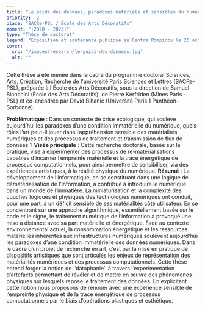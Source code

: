 ```yaml
---
title: "Le poids des données, paradoxes matériels et sensibles du numérique"
priority: -2
place: "SACRe-PSL / École des Arts Décoratifs"
moment: "[2020 - 2023]"
type: "Thèse de doctorat"
legend: "Exposition et soutenance publique au Centre Pompidou le 26 octobre 2023."
cover:
  src: "/images/research/le-poids-des-donnees.jpg"
  alt: ""
---
```


Cette thèse a été menée dans le cadre du programme doctoral Sciences, Arts, Création, Recherche de l'université Paris Sciences et Lettres (SACRe- PSL), préparée à l'École des Arts Décoratifs, sous la direction de Samuel Bianchini (École des Arts Décoratifs), de Pierre Kerfriden (Mines Paris - PSL) et co-encadrée par David Bihanic (Université Paris 1 Panthéon-Sorbonne).

**Problématique** : Dans un contexte de crise écologique, qui soulève aujourd’hui les paradoxes d’une condition immatérielle du numérique, quels rôles l’art peut-il jouer dans l’appréhension sensible des matérialités numériques et des processus de traitement et transmission de flux de données ?
**Visée principale** : Cette recherche doctorale, basée sur la pratique, vise à expérimenter des processus de re-matérialisations capables d’incarner l’empreinte matérielle et la trace énergétique de processus computationnels, pour ainsi permettre de sensibiliser, via des expériences artistiques, à la réalité physique du numérique.
**Résumé** : Le développement de l’informatique, en se constituant dans une logique de dématérialisation de l’information, a contribué à introduire le numérique dans un monde de l’immatière. La miniaturisation et la complexité des couches logiques et physiques des technologies numériques ont conduit, pour une part, à un déficit sensible de ses matérialités côté utilisateur. En se concentrant sur une approche algorithmique, essentiellement basée sur le code et le signe, le traitement numérique de l’information a provoqué une mise à distance avec sa part matérielle et énergétique. Face au contexte environnemental actuel, la consommation énergétique et les ressources matérielles inhérentes aux infrastructures numériques soulèvent aujourd’hui les paradoxes d’une condition immatérielle des données numériques.
Dans le cadre d’un projet de recherche en art, c’est par la mise en pratique de dispositifs artistiques que sont articulés les enjeux de représentation des matérialités numériques et des processus computationnels. Cette thèse entend forger la notion de ‘‘dataphanie’’ à travers l’expérimentation d’artefacts permettant de révéler et de mettre en œuvre des phénomènes physiques sur lesquels repose le traitement des données. En explicitant cette notion nous proposons de renouer avec une expérience sensible de l’empreinte physique et de la trace énergétique de processus computationnels par le biais d’opérations plastiques et esthétique.
